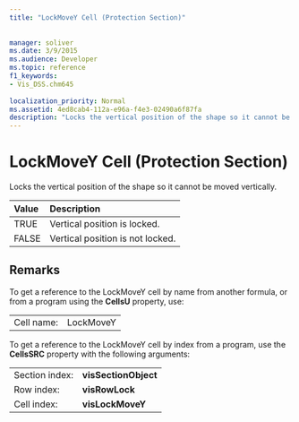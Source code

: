 ```yaml
---
title: "LockMoveY Cell (Protection Section)"
 
 
manager: soliver
ms.date: 3/9/2015
ms.audience: Developer
ms.topic: reference
f1_keywords:
- Vis_DSS.chm645
 
localization_priority: Normal
ms.assetid: 4ed8cab4-112a-e96a-f4e3-02490a6f87fa
description: "Locks the vertical position of the shape so it cannot be moved vertically."
---
```


# LockMoveY Cell (Protection Section)

Locks the vertical position of the shape so it cannot be moved vertically.
  
|**Value**|**Description**|
|:-----|:-----|
| TRUE  <br/> | Vertical position is locked.  <br/> |
| FALSE  <br/> | Vertical position is not locked.  <br/> |
   
## Remarks

To get a reference to the LockMoveY cell by name from another formula, or from a program using the **CellsU** property, use: 
  
|||
|:-----|:-----|
| Cell name:  <br/> | LockMoveY  <br/> |
   
To get a reference to the LockMoveY cell by index from a program, use the **CellsSRC** property with the following arguments: 
  
|||
|:-----|:-----|
| Section index:  <br/> |**visSectionObject** <br/> |
| Row index:  <br/> |**visRowLock** <br/> |
| Cell index:  <br/> |**visLockMoveY** <br/> |
   

